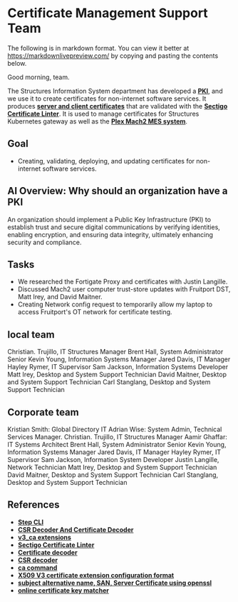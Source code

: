 # Certificate Management Support Team

The following is in markdown format. You can view it better at <https://markdownlivepreview.com/> by copying and pasting the contents below.

Good morning, team.

The Structures Information System department has developed a **[PKI](https://cpl.thalesgroup.com/faq/public-key-infrastructure-pki/what-public-key-infrastructure-pki)**, and we use it to create certificates for non-internet software services. It produces **[server and client certificates](https://www.digicert.com/faq/public-trust-and-certificates/whats-the-difference-between-client-certificates-vs-server-certificates)** that are validated with the **[Sectigo Certificate Linter](https://crt.sh/lintcert)**. It is used to manage certificates for Structures Kubernetes gateway as well as the **[Plex Mach2 MES system](https://www.googleadservices.com/pagead/aclk?sa=L&ai=DChcSEwiF7ZqNyY6MAxV4SH8AHWw3JTEYABAEGgJvYQ&co=1&ase=2&gclid=Cj0KCQjw7dm-BhCoARIsALFk4v-dutdN-7g1SRjPBhuveGaV-3VXAZFAL8RHlucNKm1Yx1_EiIM4Y5oaAh7FEALw_wcB&ohost=www.google.com&cid=CAESV-D2WnmAe32FcPmaqCNPXo6fHvlNK7AWnQBIohrU_YRSs-MhpkxEEUgNek2gJj6KIT5TJh9mW01StqHeFIeIMCdsDEfmg8tOkFn3YvQ4M0odgQOLXdHR2g&sig=AOD64_1TTrMAdnGEJwQp2jCupfdt9xN2ow&q&nis=4&adurl&ved=2ahUKEwiwsZaNyY6MAxVE4ckDHaxMET8Q0Qx6BAgOEAE)**.

## Goal

- Creating, validating, deploying, and updating certificates for non-internet software services.

## AI Overview: Why should an organization have a PKI

An organization should implement a Public Key Infrastructure (PKI) to establish trust and secure digital communications by verifying identities, enabling encryption, and ensuring data integrity, ultimately enhancing security and compliance.

## Tasks

- We researched the Fortigate Proxy and certificates with Justin Langille.
- Discussed Mach2 user computer trust-store updates with Fruitport DST, Matt Irey, and David Maitner.
- Creating Network config request to temporarily allow my laptop to access Fruitport's OT network for certificate testing.

## local team

Christian. Trujillo, IT Structures Manager
Brent Hall, System Administrator Senior
Kevin Young, Information Systems Manager
Jared Davis, IT Manager
Hayley Rymer, IT Supervisor
Sam Jackson, Information Systems Developer
Matt Irey, Desktop and System Support Technician
David Maitner,  Desktop and System Support Technician
Carl Stanglang, Desktop and System Support Technician

## Corporate team

Kristian Smith: Global Directory IT
Adrian Wise: System Admin, Technical Services Manager.
Christian. Trujillo, IT Structures Manager
Aamir Ghaffar: IT Systems Architect
Brent Hall, System Administrator Senior
Kevin Young, Information Systems Manager
Jared Davis, IT Manager
Hayley Rymer, IT Supervisor
Sam Jackson, Information System Developer
Justin Langille, Network Technician
Matt Irey, Desktop and System Support Technician
David Maitner,  Desktop and System Support Technician
Carl Stanglang, Desktop and System Support Technician

## References

- **[Step CLI](https://smallstep.com/docs/step-cli/basic-crypto-operations/#create-and-work-with-x509-certificates)**
- **[CSR Decoder And Certificate Decoder](https://certlogik.com/decoder/)**
- **[v3_ca extensions](https://www.ibm.com/docs/en/informix-servers/14.10?topic=openssl-x509v3-certificate-extension-basic-constraints)**
- **[Sectigo Certificate Linter](https://crt.sh/lintcert)**
- **[Certificate decoder](https://www.sslshopper.com/certificate-decoder.html)**
- **[CSR decoder](https://www.sslshopper.com/csr-decoder.html)**
- **[ca command](https://www.openssl.org/docs/man1.1.1/man1/ca.html)**
- **[X509 V3 certificate extension configuration format](https://www.openssl.org/docs/man1.0.2/man5/x509v3_config.html)**
- **[subject alternative name, SAN, Server Certificate using openssl](https://www.golinuxcloud.com/openssl-generate-csr-create-san-certificate)**
- **[online certificate key matcher](https://www.sslshopper.com/certificate-key-matcher.html)**
